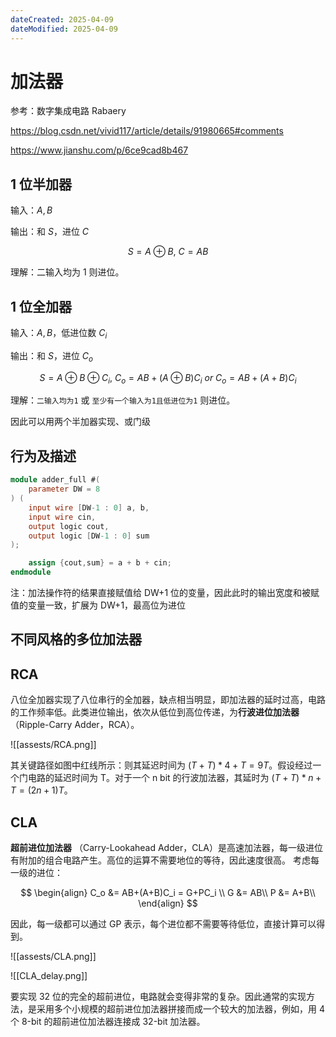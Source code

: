 ```yaml
---
dateCreated: 2025-04-09
dateModified: 2025-04-09
---
```


# 加法器

参考：数字集成电路 Rabaery

https://blog.csdn.net/vivid117/article/details/91980665#comments

https://www.jianshu.com/p/6ce9cad8b467

## 1 位半加器

输入：$A, B$

输出：和 $S$，进位 $C$

$$
S = A \oplus B,\ C = AB
$$

理解：二输入均为 1 则进位。

## 1 位全加器

输入：$A, B$，低进位数 $C_i$

输出：和 $S$，进位 $C_o$

$$
S = A \oplus B \oplus C_i,\ C_o = AB+(A \oplus B)C_i\ or\ C_o = AB+(A + B)C_i
$$

理解：`二输入均为1` 或 `至少有一个输入为1且低进位为1` 则进位。

因此可以用两个半加器实现、或门级

## 行为及描述

```verilog
module adder_full #(
    parameter DW = 8
) (
    input wire [DW-1 : 0] a, b,
    input wire cin,
    output logic cout,
    output logic [DW-1 : 0] sum
);

    assign {cout,sum} = a + b + cin;
endmodule
```

注：加法操作符的结果直接赋值给 DW+1 位的变量，因此此时的输出宽度和被赋值的变量一致，扩展为 DW+1，最高位为进位

## 不同风格的多位加法器

## RCA

八位全加器实现了八位串行的全加器，缺点相当明显，即加法器的延时过高，电路的工作频率低。此类进位输出，依次从低位到高位传递，为**行波进位加法器**（Ripple-Carry Adder，RCA）。

![[assests/RCA.png]]

其关键路径如图中红线所示：则其延迟时间为 $(T+T)*4+T=9T$。假设经过一个门电路的延迟时间为 T。对于一个 n bit 的行波加法器，其延时为 $(T+T)*n+T=(2n+1)T$。

## CLA
**超前进位加法器** （Carry-Lookahead Adder，CLA）是高速加法器，每一级进位有附加的组合电路产生。高位的运算不需要地位的等待，因此速度很高。
考虑每一级的进位：

$$
\begin{align}
C_o &= AB+(A+B)C_i = G+PC_i \\
G &= AB\\
P &= A+B\\
\end{align}
$$

因此，每一级都可以通过 GP 表示，每个进位都不需要等待低位，直接计算可以得到。

![[assests/CLA.png]]

![[CLA_delay.png]]

要实现 32 位的完全的超前进位，电路就会变得非常的复杂。因此通常的实现方法，是采用多个小规模的超前进位加法器拼接而成一个较大的加法器，例如，用 4 个 8-bit 的超前进位加法器连接成 32-bit 加法器。

